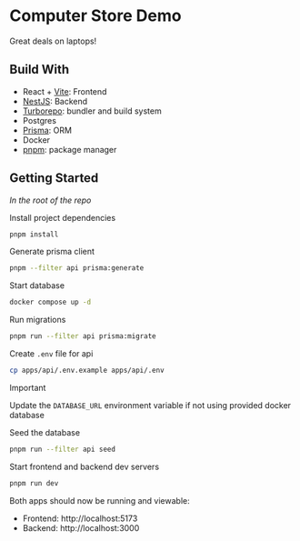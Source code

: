 # Computer Store Demo

Great deals on laptops!

## Build With

- React + [Vite](https://vitejs.dev/): Frontend
- [NestJS](https://nestjs.com/): Backend
- [Turborepo](https://turbo.build/): bundler and build system
- Postgres
- [Prisma](https://www.prisma.io/): ORM
- Docker
- [pnpm](https://pnpm.io/): package manager

## Getting Started

_In the root of the repo_

Install project dependencies

```sh
pnpm install
```

Generate prisma client

```sh
pnpm --filter api prisma:generate
```

Start database

```sh
docker compose up -d
```

Run migrations

```sh
pnpm run --filter api prisma:migrate
```

Create `.env` file for api

```sh
cp apps/api/.env.example apps/api/.env
```

> [!IMPORTANT]  
> Update the `DATABASE_URL` environment variable if not using provided docker database

Seed the database

```sh
pnpm run --filter api seed
```

Start frontend and backend dev servers

```sh
pnpm run dev
```

Both apps should now be running and viewable:

- Frontend: http://localhost:5173
- Backend: http://localhost:3000
